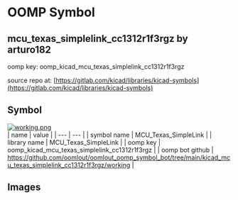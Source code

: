 # OOMP Symbol  
## mcu_texas_simplelink_cc1312r1f3rgz  by arturo182  
  
oomp key: oomp_kicad_mcu_texas_simplelink_cc1312r1f3rgz  
  
source repo at: [https://gitlab.com/kicad/libraries/kicad-symbols](https://gitlab.com/kicad/libraries/kicad-symbols)  
## Symbol  
  
[![working.png](working_600.png)](working.png)  
| name | value | 
| --- | --- | 
| symbol name | MCU_Texas_SimpleLink | 
| library name | MCU_Texas_SimpleLink | 
| oomp key | oomp_kicad_mcu_texas_simplelink_cc1312r1f3rgz | 
| oomp bot github | https://github.com/oomlout/oomlout_oomp_symbol_bot/tree/main/kicad_mcu_texas_simplelink_cc1312r1f3rgz/working | 
## Images  
